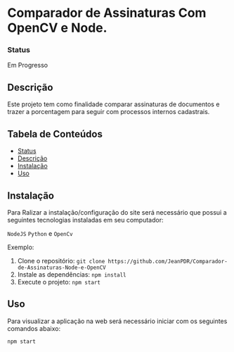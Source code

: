 # Comparador de Assinaturas Com OpenCV e Node. 

### Status 
<p>Em Progresso</p>

## Descrição
Este projeto tem como finalidade comparar assinaturas de documentos e trazer a porcentagem para seguir com processos internos cadastrais.

## Tabela de Conteúdos
- [Status](#status)
- [Descrição](#descrição)
- [Instalação](#instalação)
- [Uso](#uso)

## Instalação

Para Ralizar a instalação/configuração do site será necessário que possui a seguintes tecnologias instaladas em seu computador:

`NodeJS` `Python` e `OpenCv`

Exemplo:

1. Clone o repositório: `git clone https://github.com/JeanPDR/Comparador-de-Assinaturas-Node-e-OpenCV`
2. Instale as dependências: `npm install`
3. Execute o projeto: `npm start`

## Uso

Para visualizar a aplicação na web será necessário iniciar com os seguintes comandos abaixo:

```bash
npm start
